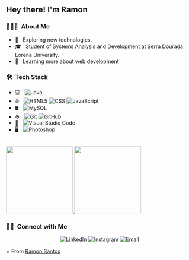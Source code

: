 <h2> Hey there! I'm Ramon </h2>

<h3> 👨🏻‍💻 &nbsp;About Me </h3>

- 🤔 &nbsp; Exploring new technologies.
- 🎓 &nbsp; Student of Systems Analysis and Development at Serra Dourada Lorena University.
- 🌱 &nbsp; Learning more about web development

<h3> 🛠 &nbsp;Tech Stack</h3>

- 💻 &nbsp;
  ![Java](https://img.shields.io/badge/-Java-333333?style=flat&logo=Java&logoColor=007396)
- 🌐 &nbsp;
  ![HTML5](https://img.shields.io/badge/-HTML5-333333?style=flat&logo=HTML5)
  ![CSS](https://img.shields.io/badge/-CSS-333333?style=flat&logo=CSS3&logoColor=1572B6)
  ![JavaScript](https://img.shields.io/badge/-JavaScript-333333?style=flat&logo=javascript)
- 🛢 &nbsp;
  ![MySQL](https://img.shields.io/badge/-MySQL-333333?style=flat&logo=mysql)
- ⚙️ &nbsp;
  ![Git](https://img.shields.io/badge/-Git-333333?style=flat&logo=git)
  ![GitHub](https://img.shields.io/badge/-GitHub-333333?style=flat&logo=github)
- 🔧 &nbsp;
  ![Visual Studio Code](https://img.shields.io/badge/-Visual%20Studio%20Code-333333?style=flat&logo=visual-studio-code&logoColor=007ACC)
- 🖥 &nbsp;
  ![Photoshop](https://img.shields.io/badge/-Photoshop-333333?style=flat&logo=adobe-photoshop)

<br/>

<a href="https://github.com/RamonSantos9">
  <img height="180em" src="https://github-readme-stats.vercel.app/api?username=RamonSantos9&theme=buefy&show_icons=true" />
  <img height="180em" src="https://github-readme-stats.vercel.app/api/top-langs/?username=RamonSantos9&theme=buefy&layout=compact" />
</a>

<br/>

<h3> 🤝🏻 &nbsp;Connect with Me </h3>

<p align="center">
<a href="https://www.linkedin.com/in/ramon-santos-5728bb2b6/"><img alt="LinkedIn" src="https://img.shields.io/badge/LinkedIn-Ramon%20Santos%20-blue?style=flat-square&logo=linkedin"></a>
<a href="https://www.instagram.com/ramon_xp9/"><img alt="Instagram" src="https://img.shields.io/badge/Instagram-RamonXp9__-blue?style=flat-square&logo=instagram"></a>
<a href="mailto:avsingh@umass.edu"><img alt="Email" src="https://img.shields.io/badge/Email-Ramonfishh@gmail.com-blue?style=flat-square&logo=gmail"></a>
</p>

⭐️ From [Ramon Santos](https://github.com/RamonSantos9)
